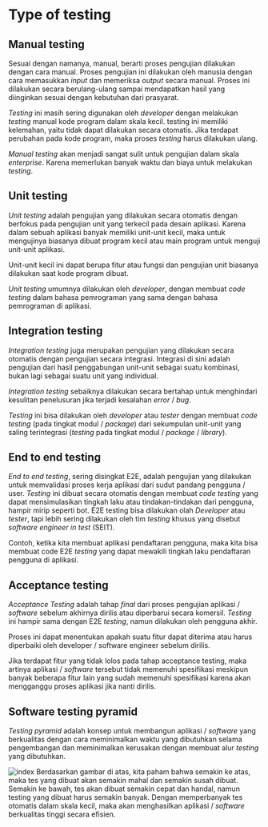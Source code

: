 # Type of testing

## Manual testing
Sesuai dengan namanya, manual, berarti proses pengujian dilakukan dengan cara manual. Proses pengujian ini dilakukan oleh manusia dengan cara memasukkan *input* dan memeriksa *output* secara manual. Proses ini dilakukan secara berulang-ulang sampai mendapatkan hasil yang diinginkan sesuai dengan kebutuhan dari prasyarat.

*Testing* ini masih sering digunakan oleh *developer* dengan melakukan *testing* manual kode program dalam skala kecil. testing ini memiliki kelemahan, yaitu tidak dapat dilakukan secara otomatis. Jika terdapat perubahan pada kode program, maka proses *testing* harus dilakukan ulang.

*Manual testing* akan menjadi sangat sulit untuk pengujian dalam skala *enterprise*. Karena memerlukan banyak waktu dan biaya untuk melakukan *testing*.

## Unit testing
*Unit testing* adalah pengujian yang dilakukan secara otomatis dengan berfokus pada pengujian unit yang terkecil pada desain aplikasi. Karena dalam sebuah aplikasi banyak memiliki unit-unit kecil, maka untuk mengujinya biasanya dibuat program kecil atau main program untuk menguji unit-unit aplikasi.

Unit-unit kecil ini dapat berupa fitur atau fungsi dan pengujian unit biasanya dilakukan saat kode program dibuat.

*Unit testing* umumnya dilakukan oleh *developer*, dengan membuat *code testing* dalam bahasa pemrograman yang sama dengan bahasa pemrograman di aplikasi.


## Integration testing
*Integration testing* juga merupakan pengujian yang dilakukan secara otomatis dengan pengujian secara integrasi. Integrasi di sini adalah pengujian dari hasil penggabungan unit-unit sebagai suatu kombinasi, bukan lagi sebagai suatu unit yang individual.

*Integration testing* sebaiknya dilakukan secara bertahap untuk menghindari kesulitan penelusuran jika terjadi kesalahan *error* / *bug*.

*Testing* ini bisa dilakukan oleh *developer* atau *tester* dengan membuat *code testing* (pada tingkat modul / *package*) dari sekumpulan unit-unit yang saling terintegrasi (*testing* pada tingkat modul / *package* / *library*).


## End to end testing
*End to end testing*, sering disingkat E2E, adalah pengujian yang dilakukan untuk memvalidasi proses kerja aplikasi dari sudut pandang pengguna / user.
*Testing* ini dibuat secara otomatis dengan membuat *code testing* yang dapat mensimulasikan tingkah laku atau tindakan-tindakan dari pengguna, hampir mirip seperti bot.
E2E testing bisa dilakukan olah *Developer* atau *tester*, tapi lebih sering dilakukan oleh tim *testing* khusus yang disebut *software engineer in test* (SEIT).

Contoh, ketika kita membuat aplikasi pendaftaran pengguna, maka kita bisa membuat code E2E *testing* yang dapat mewakili tingkah laku pendaftaran pengguna di aplikasi.

## Acceptance testing
*Acceptance Testing* adalah tahap *final* dari proses pengujian aplikasi / *software* sebelum akhirnya dirilis atau diperbarui secara komersil. *Testing* ini hampir sama dengan E2E *testing*, namun dilakukan oleh pengguna akhir.

Proses ini dapat menentukan apakah suatu fitur dapat diterima atau harus diperbaiki oleh developer / software engineer sebelum dirilis.

Jika terdapat fitur yang tidak lolos pada tahap acceptance testing, maka artinya aplikasi / *software* tersebut tidak memenuhi spesifikasi meskipun banyak beberapa fitur lain yang sudah memenuhi spesifikasi karena akan mengganggu proses aplikasi jika nanti dirilis.


## Software testing pyramid
*Testing pyramid* adalah konsep untuk membangun aplikasi / *software* yang berkualitas dengan cara meminimalkan waktu yang dibutuhkan selama pengembangan dan meminimalkan kerusakan dengan membuat alur *testing* yang dibutuhkan.

![index](https://www.compass-testservices.com/wp-content/uploads/2020/11/Test-pyramid-1-min.png)
Berdasarkan gambar di atas, kita paham bahwa semakin ke atas, maka tes yang dibuat akan semakin mahal dan semakin susah dibuat. Semakin ke bawah, tes akan dibuat semakin cepat dan handal, namun testing yang dibuat harus semakin banyak.
Dengan memperbanyak tes otomatis dalam skala kecil, maka akan menghasilkan aplikasi / *software* berkualitas tinggi secara efisien.
